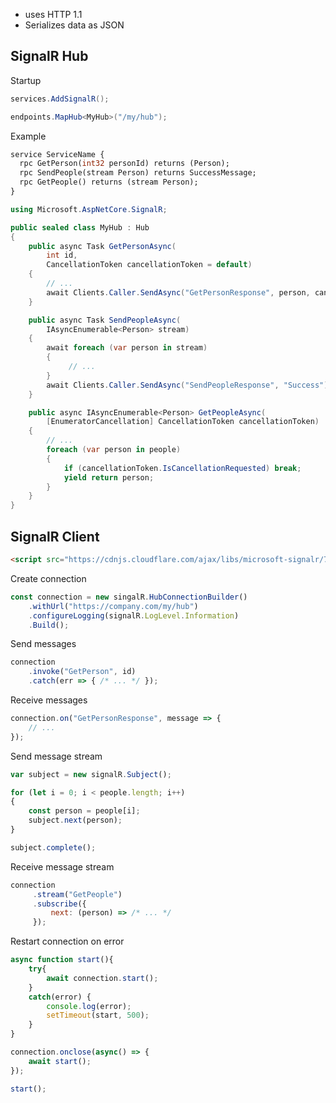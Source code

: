 - uses HTTP 1.1
- Serializes data as JSON

## SignalR Hub

Startup
```csharp
services.AddSignalR();
```

```csharp
endpoints.MapHub<MyHub>("/my/hub");
```

Example
```protobuf
service ServiceName {
  rpc GetPerson(int32 personId) returns (Person);
  rpc SendPeople(stream Person) returns SuccessMessage;
  rpc GetPeople() returns (stream Person);
}
```

```csharp
using Microsoft.AspNetCore.SignalR;

public sealed class MyHub : Hub
{
    public async Task GetPersonAsync(
        int id,
        CancellationToken cancellationToken = default)
    {
        // ...
	    await Clients.Caller.SendAsync("GetPersonResponse", person, cancellationToken);
    }

    public async Task SendPeopleAsync(
        IAsyncEnumerable<Person> stream)
    {
        await foreach (var person in stream)
        {
             // ...
        }
        await Clients.Caller.SendAsync("SendPeopleResponse", "Success");
    }

    public async IAsyncEnumerable<Person> GetPeopleAsync(
        [EnumeratorCancellation] CancellationToken cancellationToken)
    {
        // ...
        foreach (var person in people)
        {
			if (cancellationToken.IsCancellationRequested) break;
	        yield return person;
        }
    }
}
```

## SignalR Client

```html
<script src="https://cdnjs.cloudflare.com/ajax/libs/microsoft-signalr/7.0.4/signalr.min.js" />
```

Create connection
```js
const connection = new singalR.HubConnectionBuilder()
	.withUrl("https://company.com/my/hub")
	.configureLogging(signalR.LogLevel.Information)
	.Build();
```

Send messages
```js
connection
    .invoke("GetPerson", id)
    .catch(err => { /* ... */ });
```

Receive messages
```js
connection.on("GetPersonResponse", message => {
    // ...
});
```

Send message stream
```js
var subject = new signalR.Subject();

for (let i = 0; i < people.length; i++)
{
    const person = people[i];
    subject.next(person);
}

subject.complete();
```

Receive message stream
```js
connection
     .stream("GetPeople")
     .subscribe({
         next: (person) => /* ... */
     });
```

Restart connection on error
```js
async function start(){
    try{
        await connection.start();
    }
    catch(error) {
        console.log(error);
        setTimeout(start, 500);
    }
}

connection.onclose(async() => {
    await start();
});

start();
```